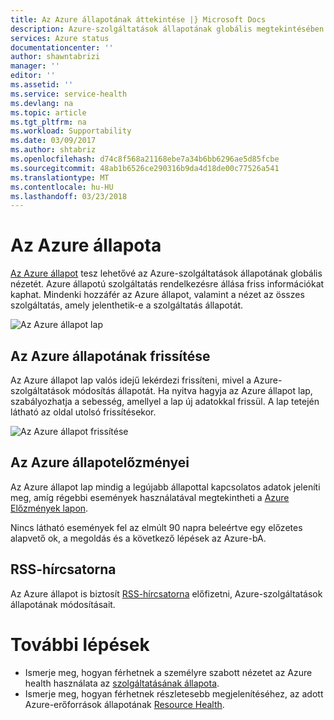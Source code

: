 ```yaml
---
title: Az Azure állapotának áttekintése |} Microsoft Docs
description: Azure-szolgáltatások állapotának globális megtekintésében.
services: Azure status
documentationcenter: ''
author: shawntabrizi
manager: ''
editor: ''
ms.assetid: ''
ms.service: service-health
ms.devlang: na
ms.topic: article
ms.tgt_pltfrm: na
ms.workload: Supportability
ms.date: 03/09/2017
ms.author: shtabriz
ms.openlocfilehash: d74c8f568a21168ebe7a34b6bb6296ae5d85fcbe
ms.sourcegitcommit: 48ab1b6526ce290316b9da4d18de00c77526a541
ms.translationtype: MT
ms.contentlocale: hu-HU
ms.lasthandoff: 03/23/2018
---
```

# <a name="azure-status"></a>Az Azure állapota
[Az Azure állapot](https://azure.microsoft.com/en-us/status/) tesz lehetővé az Azure-szolgáltatások állapotának globális nézetét. Azure állapotú szolgáltatás rendelkezésre állása friss információkat kaphat. Mindenki hozzáfér az Azure állapot, valamint a nézet az összes szolgáltatás, amely jelenthetik-e a szolgáltatás állapotát. 

![Az Azure állapot lap](./media/azure-status-overview/azure-status.PNG)

## <a name="azure-status-updates"></a>Az Azure állapotának frissítése
Az Azure állapot lap valós idejű lekérdezi frissíteni, mivel a Azure-szolgáltatások módosítás állapotát. Ha nyitva hagyja az Azure állapot lap, szabályozhatja a sebesség, amellyel a lap új adatokkal frissül. A lap tetején látható az oldal utolsó frissítésekor.

![Az Azure állapot frissítése](./media/azure-status-overview/update.PNG)

## <a name="azure-status-history"></a>Az Azure állapotelőzményei
Az Azure állapot lap mindig a legújabb állapottal kapcsolatos adatok jeleníti meg, amíg régebbi események használatával megtekintheti a [Azure Előzmények lapon](https://azure.microsoft.com/en-us/status/history/).

Nincs látható események fel az elmúlt 90 napra beleértve egy előzetes alapvető ok, a megoldás és a következő lépések az Azure-bA.

## <a name="rss-feed"></a>RSS-hírcsatorna
Az Azure állapot is biztosít [RSS-hírcsatorna](https://azure.microsoft.com/en-us/status/feed/) előfizetni, Azure-szolgáltatások állapotának módosításait.

# <a name="next-steps"></a>További lépések
* Ismerje meg, hogyan férhetnek a személyre szabott nézetet az Azure health használata az [szolgáltatásának állapota](./service-health-overview.md).
* Ismerje meg, hogyan férhetnek részletesebb megjelenítéséhez, az adott Azure-erőforrások állapotának [Resource Health](./resource-health-overview.md).
